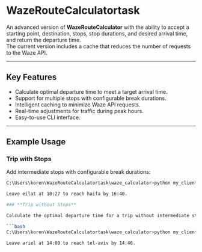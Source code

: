 # WazeRouteCalculatortask

An advanced version of **WazeRouteCalculator** with the ability to accept a starting point, destination, stops, stop durations, and desired arrival time, and return the departure time.  
The current version includes a cache that reduces the number of requests to the Waze API.

---

## Key Features

- Calculate optimal departure time to meet a target arrival time.
- Support for multiple stops with configurable break durations.
- Intelligent caching to minimize Waze API requests.
- Real-time adjustments for traffic during peak hours.
- Easy-to-use CLI interface.

---

## Example Usage

### **Trip with Stops**

Add intermediate stops with configurable break durations:

```bash
C:\Users\koren\WazeRouteCalculatortask\waze_calculator>python my_client_app.py --src eilat --dst haifa --stops tel-aviv,1h,hadera,15m --arrival_time 16:40

Leave eilat at 10:27 to reach haifa by 16:40.

### **Trip without Stops**

Calculate the optimal departure time for a trip without intermediate stops:

```bash
C:\Users\koren\WazeRouteCalculatortask\waze_calculator>python my_client_app.py --src ariel --dst tel-aviv --arrival_time 14:46

Leave ariel at 14:00 to reach tel-aviv by 14:46.
